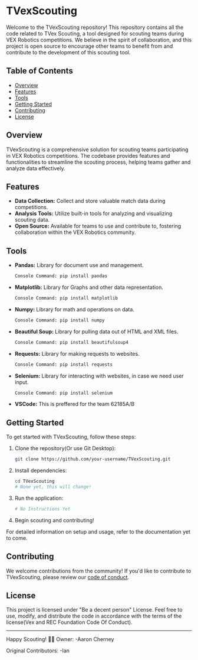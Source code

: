 # TVexScouting

Welcome to the TVexScouting repository! This repository contains all the code related to TVex Scouting, a tool designed for scouting teams during VEX Robotics competitions. We believe in the spirit of collaboration, and this project is open source to encourage other teams to benefit from and contribute to the development of this scouting tool.

## Table of Contents

- [Overview](#overview)
- [Features](#features)
- [Tools](#tools)
- [Getting Started](#getting-started)
- [Contributing](#contributing)
- [License](#license)

## Overview

TVexScouting is a comprehensive solution for scouting teams participating in VEX Robotics competitions. The codebase provides features and functionalities to streamline the scouting process, helping teams gather and analyze data effectively.

## Features

- **Data Collection:** Collect and store valuable match data during competitions.
- **Analysis Tools:** Utilize built-in tools for analyzing and visualizing scouting data.
- **Open Source:** Available for teams to use and contribute to, fostering collaboration within the VEX Robotics community.

## Tools

- **Pandas:** Library for document use and management.
  ```bash
  Console Command: pip install pandas 
  ```
- **Matplotlib:** Library for Graphs and other data representation.
  ```bash
  Console Command: pip install matplotlib 
  ```
- **Numpy:** Library for math and operations on data.
  ```bash
  Console Command: pip install numpy 
  ```
- **Beautiful Soup:** Library for pulling data out of HTML and XML files.
  ```bash
  Console Command: pip install beautifulsoup4 
  ```
- **Requests:** Library for making requests to websites. 
  ```bash
  Console Command: pip install requests 
  ```
- **Selenium:** Library for interacting with websites, in case we need user input. 
  ```bash
  Console Command: pip install selenium 
  ```
- **VSCode:** This is preffered for the team 62185A/B
  
  

## Getting Started

To get started with TVexScouting, follow these steps:

1. Clone the repository(Or use Git Desktop):

    ```bash
    git clone https://github.com/your-username/TVexScouting.git
    ```

2. Install dependencies:

    ```bash
    cd TVexScouting
    # None yet, this will change!
    ```

3. Run the application:

    ```bash
    # No Instructions Yet
    ```

4. Begin scouting and contributing!

For detailed information on setup and usage, refer to the documentation yet to come.

## Contributing

We welcome contributions from the community! If you'd like to contribute to TVexScouting, please review our [code of conduct](https://vrc-kb.recf.org/hc/en-us/articles/9653987780375-Code-of-Conduct).

## License

This project is licensed under "Be a decent person" License. Feel free to use, modify, and distribute the code in accordance with the terms of the license(Vex and REC Foundation Code Of Conduct).

---

Happy Scouting! 🤖✨
Owner:
-Aaron Cherney

Original Contributors:
-Ian
